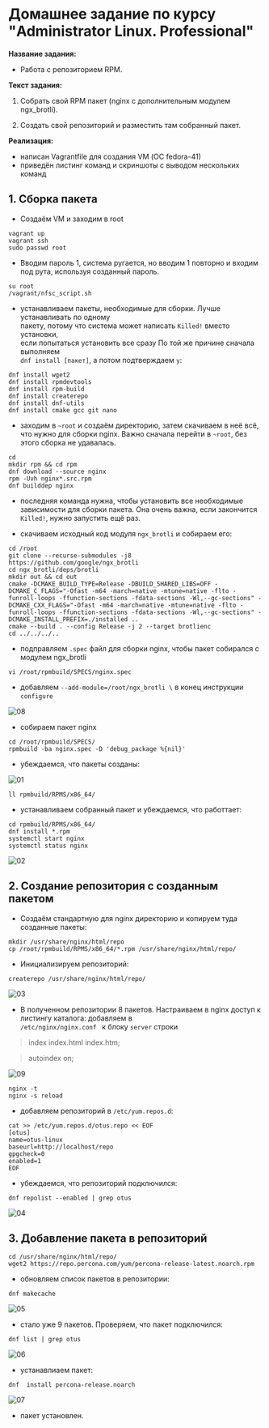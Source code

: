 # Домашнее задание по курсу "Administrator Linux. Professional"

**Название задания:** 

  - Работа с репозиторием RPM.

**Текст задания:** 

  1. Собрать свой RPM пакет (nginx с дополнительным модулем ngx_brotli).

  2. Создать свой репозиторий и разместить там собранный пакет. 

**Реализация:**

  - написан Vagrantfile для создания  VM (ОС fedora-41) 
  - приведён листинг команд и скриншоты с выводом нескольких команд

## 1. Сборка пакета

 - Создаём VM и заходим в root

```
vagrant up
vagrant ssh
sudo passwd root
```

 - Вводим пароль 1, система ругается, но вводим 1 повторно и входим под рута,
   используя созданный пароль.

```
su root
/vagrant/nfsс_script.sh
```

 - устанавливаем пакеты, необходимые для сборки. Лучше устанавливать по одному  
   пакету, потому что система может написать ```Killed!``` вместо установки, \
   если попытаться установить все сразу По той же причине сначала выполняем \
   ```dnf install [пакет]```, а потом подтверждаем ```y```:

```
dnf install wget2
dnf install rpmdevtools
dnf install rpm-build
dnf install createrepo
dnf install dnf-utils
dnf install cmake gcc git nano
``` 

 - заходим в ```~root``` и создаём директорию, затем скачиваем в неё всё, 
   что нужно для сборки nginx. Важно сначала перейти в ```~root```, без этого сборка не удавалась.

```
cd 
mkdir rpm && cd rpm
dnf download --source nginx
rpm -Uvh nginx*.src.rpm
dnf builddep nginx
``` 

 - последняя команда нужна, чтобы установить все необходимые зависимости для 
   сборки пакета. Она очень важна, если закончится ```Killed!```, нужно запустить ещё раз.

 - скачиваем исходный код модуля ```ngx_brotli``` и собираем его:

```
cd /root
git clone --recurse-submodules -j8 https://github.com/google/ngx_brotli
cd ngx_brotli/deps/brotli
mkdir out && cd out
cmake -DCMAKE_BUILD_TYPE=Release -DBUILD_SHARED_LIBS=OFF -DCMAKE_C_FLAGS="-Ofast -m64 -march=native -mtune=native -flto -funroll-loops -ffunction-sections -fdata-sections -Wl,--gc-sections" -DCMAKE_CXX_FLAGS="-Ofast -m64 -march=native -mtune=native -flto -funroll-loops -ffunction-sections -fdata-sections -Wl,--gc-sections" -DCMAKE_INSTALL_PREFIX=./installed ..
cmake --build . --config Release -j 2 --target brotlienc
cd ../../../..
```

  - подправляем ```.spec``` файл для сборки nginx, чтобы пакет собирался с модулем ngx_brotli

```
vi /root/rpmbuild/SPECS/nginx.spec
```

  - добавляем ```--add-module=/root/ngx_brotli \``` в конец инструкции ```configure```

![08](./screenshots/08.png)

  - собираем пакет nginx

```
cd /root/rpmbuild/SPECS/
rpmbuild -ba nginx.spec -D 'debug_package %{nil}'
```
  - убеждаемся, что пакеты созданы:

![01](./screenshots/01.png)

```
ll rpmbuild/RPMS/x86_64/
``` 

  - устанавливаем собранный пакет и убеждаемся, что работтает:

```
cd rpmbuild/RPMS/x86_64/
dnf install *.rpm
systemctl start nginx
systemctl status nginx
```

![02](./screenshots/02.png)

## 2. Создание репозитория с созданным пакетом

 - Создаём стандартную для nginx директорию и копируем туда созданные пакеты:

```
mkdir /usr/share/nginx/html/repo
cp /root/rpmbuild/RPMS/x86_64/*.rpm /usr/share/nginx/html/repo/
```

 - Инициализируем репозиторий:

```
createrepo /usr/share/nginx/html/repo/
```

![03](./screenshots/03.png)

 - В полученном репозитории 8 пакетов. 
   Настраиваем в nginx доступ к листингу каталога: добавляем в \
   ```/etc/nginx/nginx.conf ``` к блоку ```server``` строки

> index index.html index.htm;

> autoindex on;

![09](./screenshots/09.png)

```
nginx -t
nginx -s reload
```

  - добавляем репозиторий в ```/etc/yum.repos.d```:

```
cat >> /etc/yum.repos.d/otus.repo << EOF
[otus]
name=otus-linux
baseurl=http://localhost/repo
gpgcheck=0
enabled=1
EOF
```

 - убеждаемся, что репозиторий подключился:


```
dnf repolist --enabled | grep otus
```

![04](./screenshots/04.png)

## 3. Добавление пакета в репозиторий

```
cd /usr/share/nginx/html/repo/
wget2 https://repo.percona.com/yum/percona-release-latest.noarch.rpm
```

 - обновляем список пакетов в репозитории:

```
dnf makecache
```

![05](./screenshots/05.png)

 - стало уже 9 пакетов. Проверяем, что пакет подключился:

```
dnf list | grep otus
```

![06](./screenshots/06.png)

  - устанавлиаем пакет:

```
dnf  install percona-release.noarch

```

![07](./screenshots/07.png)

  - пакет установлен.

